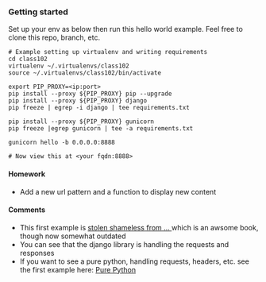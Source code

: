 ### Getting started

Set up your env as below then run this hello world example. Feel free to clone this repo, branch, etc.

```
# Example setting up virtualenv and writing requirements
cd class102
virtualenv ~/.virtualenvs/class102
source ~/.virtualenvs/class102/bin/activate

export PIP_PROXY=<ip:port>
pip install --proxy ${PIP_PROXY} pip --upgrade
pip install --proxy ${PIP_PROXY} django
pip freeze | egrep -i django | tee requirements.txt

pip install --proxy ${PIP_PROXY} gunicorn
pip freeze |egrep gunicorn | tee -a requirements.txt

gunicorn hello -b 0.0.0.0:8888

# Now view this at <your fqdn:8888>

```

#### Homework
* Add a new url pattern and a function to display new content

#### Comments
* This first example is [stolen shameless from ... ](https://github.com/lightweightdjango/examples/blob/chapter-1/hello.py)
which is an awsome book, though now somewhat outdated
* You can see that the django library is handling the requests and responses
* If you want to see a pure python, handling requests, headers, etc. see the first 
example here: [Pure Python](http://dfpp.readthedocs.io/en/latest/chapter_01.html)
